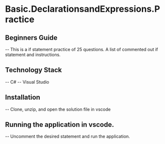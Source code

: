 # Basic.DeclarationsandExpressions.Practice

## Beginners Guide

-- This is a if statement practice of 25 questions. A list of commented out if statement and instructions.

## Technology Stack

-- C#
-- Visual Studio

## Installation

-- Clone, unzip, and open the solution file in vscode


##  Running the application in vscode.

-- Uncomment the desired statement and run the application.
